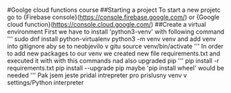 #Goolge cloud functions course
##Starting a project
To start a new projetc go to 
{Firebase console}(https://console.firebase.google.com/)
or
{Google cloud function}(https://console.cloud.google.com/)
##Create a virtual environment
First we have to install 'python3-venv' with following command
'''
sudo dnf install python-virtualenv
python3 -m venv venv
   and add venv into gitignore aby se to neobjevilo v gitu
source venv/bin/activate
'''
In order to add new packages to our venv we created new file requirements.txt
and executed it with with this commands nad also upgraded pip
'''
pip install -r requirements.txt
pip install --upgrade pip
  maybe 'pip install wheel' would be needed
'''
Pak jsem jeste pridal intrepreter pro prislusny venv v settings/Python interpreter
